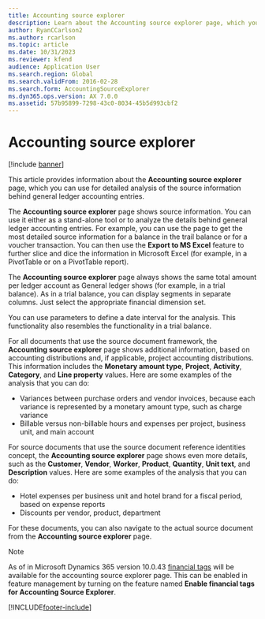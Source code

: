 ```yaml
---
title: Accounting source explorer
description: Learn about the Accounting source explorer page, which you can use for detailed analysis of the source information behind general ledger accounting entries.
author: RyanCCarlson2
ms.author: rcarlson
ms.topic: article
ms.date: 10/31/2023
ms.reviewer: kfend
audience: Application User
ms.search.region: Global
ms.search.validFrom: 2016-02-28
ms.search.form: AccountingSourceExplorer
ms.dyn365.ops.version: AX 7.0.0
ms.assetid: 57b95899-7298-43c0-8034-45b5d993cbf2
---
```


# Accounting source explorer

[!include [banner](../includes/banner.md)]

This article provides information about the **Accounting source explorer** page, which you can use for detailed analysis of the source information behind general ledger accounting entries.

The **Accounting source explorer** page shows source information. You can use it either as a stand-alone tool or to analyze the details behind general ledger accounting entries. For example, you can use the page to get the most detailed source information for a balance in the trail balance or for a voucher transaction. You can then use the **Export to MS Excel** feature to further slice and dice the information in Microsoft Excel (for example, in a PivotTable or on a PivotTable report).

The **Accounting source explorer** page always shows the same total amount per ledger account as General ledger shows (for example, in a trial balance). As in a trial balance, you can display segments in separate columns. Just select the appropriate financial dimension set. 

You can use parameters to define a date interval for the analysis. This functionality also resembles the functionality in a trial balance.

For all documents that use the source document framework, the **Accounting source explorer** page shows additional information, based on accounting distributions and, if applicable, project accounting distributions. This information includes the **Monetary amount type**, **Project**, **Activity**, **Category**, and **Line property** values. Here are some examples of the analysis that you can do:

- Variances between purchase orders and vendor invoices, because each variance is represented by a monetary amount type, such as charge variance
- Billable versus non-billable hours and expenses per project, business unit, and main account

For source documents that use the source document reference identities concept, the **Accounting source explorer** page shows even more details, such as the **Customer**, **Vendor**, **Worker**, **Product**, **Quantity**, **Unit text**, and **Description** values. Here are some examples of the analysis that you can do:

- Hotel expenses per business unit and hotel brand for a fiscal period, based on expense reports
- Discounts per vendor, product, department

For these documents, you can also navigate to the actual source document from the **Accounting source explorer** page.

> [!NOTE]
> As of in Microsoft Dynamics 365 version 10.0.43 [financial tags](../general-ledger/financial-tag.md) will be available for the accounting source explorer page. This can be enabled in feature management by turning on the feature named **Enable financial tags for Accounting Source Explorer**. 


[!INCLUDE[footer-include](../../includes/footer-banner.md)]
